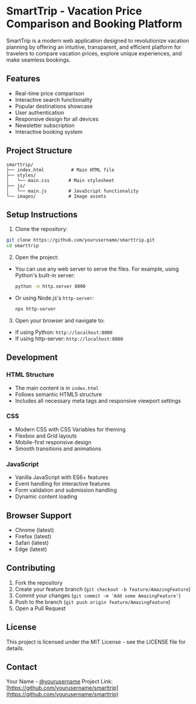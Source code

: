 # SmartTrip - Vacation Price Comparison and Booking Platform

SmartTrip is a modern web application designed to revolutionize vacation planning by offering an intuitive, transparent, and efficient platform for travelers to compare vacation prices, explore unique experiences, and make seamless bookings.

## Features

- Real-time price comparison
- Interactive search functionality
- Popular destinations showcase
- User authentication
- Responsive design for all devices
- Newsletter subscription
- Interactive booking system

## Project Structure

```
smarttrip/
├── index.html          # Main HTML file
├── styles/
│   └── main.css       # Main stylesheet
├── js/
│   └── main.js        # JavaScript functionality
└── images/            # Image assets
```

## Setup Instructions

1. Clone the repository:
```bash
git clone https://github.com/yourusername/smarttrip.git
cd smarttrip
```

2. Open the project:
- You can use any web server to serve the files. For example, using Python's built-in server:
  ```bash
  python -m http.server 8000
  ```
- Or using Node.js's `http-server`:
  ```bash
  npx http-server
  ```

3. Open your browser and navigate to:
- If using Python: `http://localhost:8000`
- If using http-server: `http://localhost:8080`

## Development

### HTML Structure
- The main content is in `index.html`
- Follows semantic HTML5 structure
- Includes all necessary meta tags and responsive viewport settings

### CSS
- Modern CSS with CSS Variables for theming
- Flexbox and Grid layouts
- Mobile-first responsive design
- Smooth transitions and animations

### JavaScript
- Vanilla JavaScript with ES6+ features
- Event handling for interactive features
- Form validation and submission handling
- Dynamic content loading

## Browser Support

- Chrome (latest)
- Firefox (latest)
- Safari (latest)
- Edge (latest)

## Contributing

1. Fork the repository
2. Create your feature branch (`git checkout -b feature/AmazingFeature`)
3. Commit your changes (`git commit -m 'Add some AmazingFeature'`)
4. Push to the branch (`git push origin feature/AmazingFeature`)
5. Open a Pull Request

## License

This project is licensed under the MIT License - see the LICENSE file for details.

## Contact

Your Name - [@yourusername](https://twitter.com/yourusername)
Project Link: [https://github.com/yourusername/smarttrip](https://github.com/yourusername/smarttrip) 